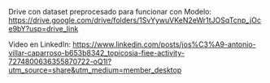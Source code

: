 Drive con dataset preprocesado para funcionar con Modelo:
https://drive.google.com/drive/folders/1SvYywuVKeN2eWr1tJOSqTcnp_jOce9bY?usp=drive_link

Video en LinkedIn:
https://www.linkedin.com/posts/jos%C3%A9-antonio-villar-caparroso-b653b8342_topicosia-fiee-activity-7274800636355870722-oQ1I?utm_source=share&utm_medium=member_desktop
